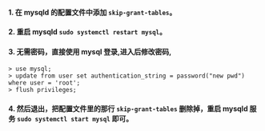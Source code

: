 #### 1. 在 mysqld 的配置文件中添加 ``` skip-grant-tables ```。
#### 2. 重启 mysqld ``` sudo systemctl restart mysql ```。
#### 3. 无需密码，直接使用 mysql 登录,进入后修改密码,     
```
> use mysql;
> update from user set authentication_string = password("new pwd") where user = 'root';
> flush privileges;
```
#### 4. 然后退出，把配置文件里的那行 ``` skip-grant-tables ``` 删除掉，重启 mysqld 服务 ``` sudo systemctl start mysql ``` 即可。
